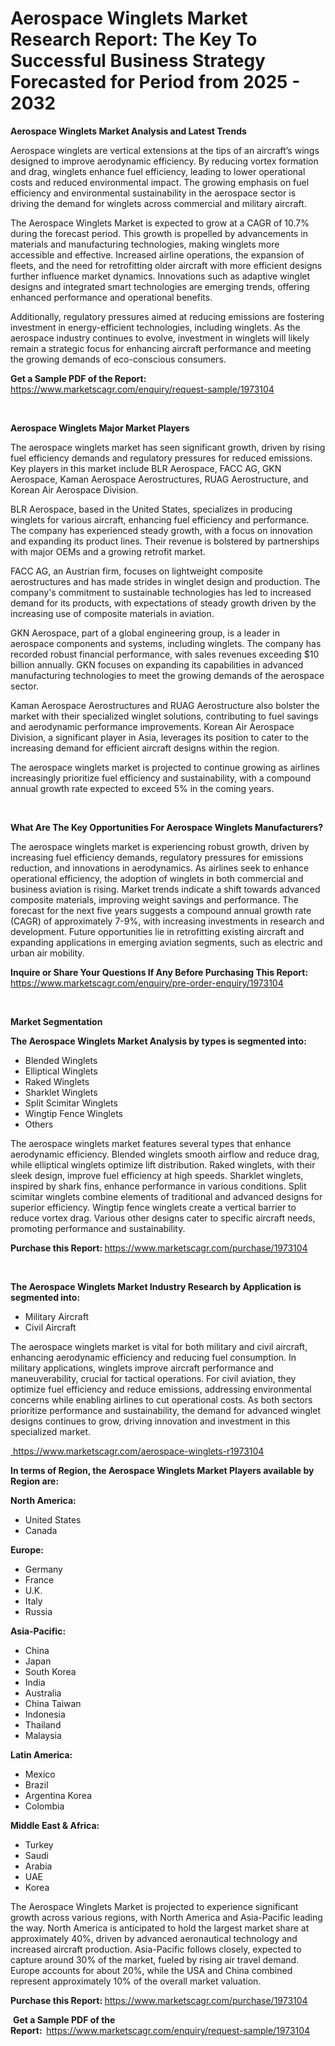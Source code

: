 <p><h1>Aerospace Winglets Market Research Report: The Key To Successful Business Strategy Forecasted for Period from 2025 - 2032</h1></p><p><strong>Aerospace Winglets Market Analysis and Latest Trends</strong></p>
<p><p>Aerospace winglets are vertical extensions at the tips of an aircraft’s wings designed to improve aerodynamic efficiency. By reducing vortex formation and drag, winglets enhance fuel efficiency, leading to lower operational costs and reduced environmental impact. The growing emphasis on fuel efficiency and environmental sustainability in the aerospace sector is driving the demand for winglets across commercial and military aircraft.</p><p>The Aerospace Winglets Market is expected to grow at a CAGR of 10.7% during the forecast period. This growth is propelled by advancements in materials and manufacturing technologies, making winglets more accessible and effective. Increased airline operations, the expansion of fleets, and the need for retrofitting older aircraft with more efficient designs further influence market dynamics. Innovations such as adaptive winglet designs and integrated smart technologies are emerging trends, offering enhanced performance and operational benefits.</p><p>Additionally, regulatory pressures aimed at reducing emissions are fostering investment in energy-efficient technologies, including winglets. As the aerospace industry continues to evolve, investment in winglets will likely remain a strategic focus for enhancing aircraft performance and meeting the growing demands of eco-conscious consumers.</p></p>
<p><strong>Get a Sample PDF of the Report:&nbsp;</strong> <a href="https://www.marketscagr.com/enquiry/request-sample/1973104?utm_campaign=2039&utm_medium=2&utm_source=Github&utm_content=ia&utm_term=12042025&utm_id=aerospace-winglets">https://www.marketscagr.com/enquiry/request-sample/1973104</a></p>
<p>&nbsp;</p>
<p><strong>Aerospace Winglets Major Market Players</strong></p>
<p><p>The aerospace winglets market has seen significant growth, driven by rising fuel efficiency demands and regulatory pressures for reduced emissions. Key players in this market include BLR Aerospace, FACC AG, GKN Aerospace, Kaman Aerospace Aerostructures, RUAG Aerostructure, and Korean Air Aerospace Division. </p><p>BLR Aerospace, based in the United States, specializes in producing winglets for various aircraft, enhancing fuel efficiency and performance. The company has experienced steady growth, with a focus on innovation and expanding its product lines. Their revenue is bolstered by partnerships with major OEMs and a growing retrofit market.</p><p>FACC AG, an Austrian firm, focuses on lightweight composite aerostructures and has made strides in winglet design and production. The company's commitment to sustainable technologies has led to increased demand for its products, with expectations of steady growth driven by the increasing use of composite materials in aviation.</p><p>GKN Aerospace, part of a global engineering group, is a leader in aerospace components and systems, including winglets. The company has recorded robust financial performance, with sales revenues exceeding $10 billion annually. GKN focuses on expanding its capabilities in advanced manufacturing technologies to meet the growing demands of the aerospace sector.</p><p>Kaman Aerospace Aerostructures and RUAG Aerostructure also bolster the market with their specialized winglet solutions, contributing to fuel savings and aerodynamic performance improvements. Korean Air Aerospace Division, a significant player in Asia, leverages its position to cater to the increasing demand for efficient aircraft designs within the region.</p><p>The aerospace winglets market is projected to continue growing as airlines increasingly prioritize fuel efficiency and sustainability, with a compound annual growth rate expected to exceed 5% in the coming years.</p></p>
<p>&nbsp;</p>
<p><strong>What Are The Key Opportunities For Aerospace Winglets Manufacturers?</strong></p>
<p><p>The aerospace winglets market is experiencing robust growth, driven by increasing fuel efficiency demands, regulatory pressures for emissions reduction, and innovations in aerodynamics. As airlines seek to enhance operational efficiency, the adoption of winglets in both commercial and business aviation is rising. Market trends indicate a shift towards advanced composite materials, improving weight savings and performance. The forecast for the next five years suggests a compound annual growth rate (CAGR) of approximately 7-9%, with increasing investments in research and development. Future opportunities lie in retrofitting existing aircraft and expanding applications in emerging aviation segments, such as electric and urban air mobility.</p></p>
<p><strong>Inquire or Share Your Questions If Any Before Purchasing This Report:</strong> <a href="https://www.marketscagr.com/enquiry/pre-order-enquiry/1973104?utm_campaign=2039&utm_medium=2&utm_source=Github&utm_content=ia&utm_term=12042025&utm_id=aerospace-winglets">https://www.marketscagr.com/enquiry/pre-order-enquiry/1973104</a></p>
<p>&nbsp;</p>
<p><strong>Market Segmentation</strong></p>
<p><strong>The Aerospace Winglets Market Analysis by types is segmented into:</strong></p>
<p><ul><li>Blended Winglets</li><li>Elliptical Winglets</li><li>Raked Winglets</li><li>Sharklet Winglets</li><li>Split Scimitar Winglets</li><li>Wingtip Fence Winglets</li><li>Others</li></ul></p>
<p><p>The aerospace winglets market features several types that enhance aerodynamic efficiency. Blended winglets smooth airflow and reduce drag, while elliptical winglets optimize lift distribution. Raked winglets, with their sleek design, improve fuel efficiency at high speeds. Sharklet winglets, inspired by shark fins, enhance performance in various conditions. Split scimitar winglets combine elements of traditional and advanced designs for superior efficiency. Wingtip fence winglets create a vertical barrier to reduce vortex drag. Various other designs cater to specific aircraft needs, promoting performance and sustainability.</p></p>
<p><strong>Purchase this Report:&nbsp;</strong><a href="https://www.marketscagr.com/purchase/1973104?utm_campaign=2039&utm_medium=2&utm_source=Github&utm_content=ia&utm_term=12042025&utm_id=aerospace-winglets">https://www.marketscagr.com/purchase/1973104</a></p>
<p>&nbsp;</p>
<p><strong>The Aerospace Winglets Market Industry Research by Application is segmented into:</strong></p>
<p><ul><li>Military Aircraft</li><li>Civil Aircraft</li></ul></p>
<p><p>The aerospace winglets market is vital for both military and civil aircraft, enhancing aerodynamic efficiency and reducing fuel consumption. In military applications, winglets improve aircraft performance and maneuverability, crucial for tactical operations. For civil aviation, they optimize fuel efficiency and reduce emissions, addressing environmental concerns while enabling airlines to cut operational costs. As both sectors prioritize performance and sustainability, the demand for advanced winglet designs continues to grow, driving innovation and investment in this specialized market.</p></p>
<p><a href="https://www.marketscagr.com/aerospace-winglets-r1973104?utm_campaign=2039&utm_medium=2&utm_source=Github&utm_content=ia&utm_term=12042025&utm_id=aerospace-winglets">&nbsp;https://www.marketscagr.com/aerospace-winglets-r1973104</a></p>
<p><strong>In terms of Region, the Aerospace Winglets Market Players available by Region are:</strong></p>
<p>
    <p> <strong> North America: </strong>
        <ul>
            <li>United States</li>
            <li>Canada</li>
        </ul>
        </p> 
    <p> <strong> Europe: </strong>
        <ul>
            <li>Germany</li>
            <li>France</li>
            <li>U.K.</li>
            <li>Italy</li>
            <li>Russia</li>
        </ul>
        </p> 
    <p> <strong> Asia-Pacific: </strong>
        <ul>
            <li>China</li>
            <li>Japan</li>
            <li>South Korea</li>
            <li>India</li>
            <li>Australia</li>
            <li>China Taiwan</li>
            <li>Indonesia</li>
            <li>Thailand</li>
            <li>Malaysia</li>
        </ul>
        </p> 
    <p> <strong> Latin America: </strong>
        <ul>
            <li>Mexico</li>
            <li>Brazil</li>
            <li>Argentina Korea</li>
            <li>Colombia</li>
        </ul>
        </p> 
    <p> <strong> Middle East & Africa: </strong>
        <ul>
            <li>Turkey</li>
            <li>Saudi</li>
            <li>Arabia</li>
            <li>UAE</li>
            <li>Korea</li>
        </ul>
    </p>
    </p>
<p><p>The Aerospace Winglets Market is projected to experience significant growth across various regions, with North America and Asia-Pacific leading the way. North America is anticipated to hold the largest market share at approximately 40%, driven by advanced aeronautical technology and increased aircraft production. Asia-Pacific follows closely, expected to capture around 30% of the market, fueled by rising air travel demand. Europe accounts for about 20%, while the USA and China combined represent approximately 10% of the overall market valuation.</p></p>
<p><strong>Purchase this Report: </strong><a href="https://www.marketscagr.com/purchase/1973104?utm_campaign=2039&utm_medium=2&utm_source=Github&utm_content=ia&utm_term=12042025&utm_id=aerospace-winglets">https://www.marketscagr.com/purchase/1973104</a></p>
<p>&nbsp;<strong>Get a Sample PDF of the Report:&nbsp;&nbsp;</strong><a href="https://www.marketscagr.com/enquiry/request-sample/1973104?utm_campaign=2039&utm_medium=2&utm_source=Github&utm_content=ia&utm_term=12042025&utm_id=aerospace-winglets">https://www.marketscagr.com/enquiry/request-sample/1973104</a></p>
<p><strong></strong></p>
<p><p></p><p></p><p></p></p>